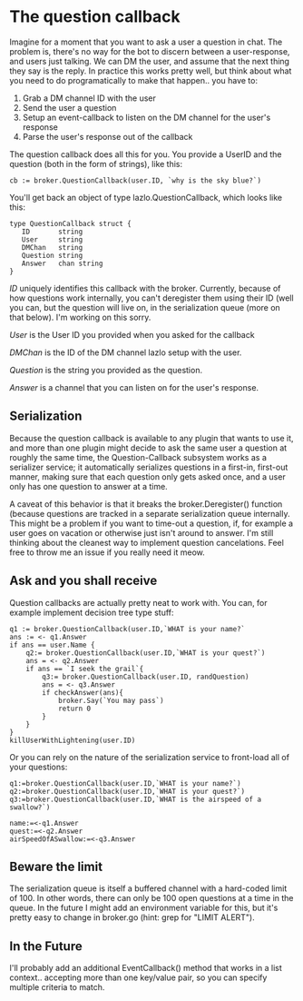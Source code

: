 # The question callback

Imagine for a moment that you want to ask a user a question in chat. The
problem is, there's no way for the bot to discern between a user-response, and
users just talking. We can DM the user, and assume that the next thing they say
is the reply. In practice this works pretty well, but think about what you need
to do programatically to make that happen.. you have to: 

1. Grab a DM channel ID with the user
2. Send the user a question
3. Setup an event-callback to listen on the DM channel for the user's response
4. Parse the user's response out of the callback 

The question callback does all this for you. You provide a UserID and the question (both in the form of strings), like this: 

```
cb := broker.QuestionCallback(user.ID, `why is the sky blue?`)
```


You'll get back an object of type lazlo.QuestionCallback, which looks like this:

```
type QuestionCallback struct {
   ID       string
   User     string
   DMChan   string
   Question string
   Answer   chan string
}
```

*ID* uniquely identifies this callback with the broker. Currently, because of
how questions work internally, you can't deregister them using their ID (well
you can, but the question will live on, in the serialization queue (more on
that below). I'm working on this sorry.

*User* is the User ID you provided when you asked for the callback

*DMChan* is the ID of the DM channel lazlo setup with the user. 

*Question* is the string you provided as the question. 

*Answer* is a channel that you can listen on for the user's response.

## Serialization
Because the question callback is available to any plugin that wants to use it,
and more than one plugin might decide to ask the same user a question at
roughly the same time, the Question-Callback subsystem works as a serializer
service; it automatically serializes questions in a first-in, first-out manner,
making sure that each question only gets asked once, and a user only has one
question to answer at a time.

A caveat of this behavior is that it breaks the broker.Deregister() function
(because questions are tracked in a separate serialization queue internally.
This might be a problem if you want to time-out a question, if, for example a
user goes on vacation or otherwise just isn't around to answer. I'm still
thinking about the cleanest way to implement question cancelations. Feel free
to throw me an issue if you really need it meow.

## Ask and you shall receive
Question callbacks are actually pretty neat to work with. You can, for example implement decision tree type stuff: 

```
q1 := broker.QuestionCallback(user.ID,`WHAT is your name?`
ans := <- q1.Answer
if ans == user.Name {
	q2:= broker.QuestionCallback(user.ID,`WHAT is your quest?`)
	ans = <- q2.Answer
	if ans == `I seek the grail`{
		q3:= broker.QuestionCallback(user.ID, randQuestion)
		ans = <- q3.Answer
		if checkAnswer(ans){
			broker.Say(`You may pass`)
			return 0
		}
	}
}
killUserWithLightening(user.ID)

``` 

Or you can rely on the nature of the serialization service to front-load all of
your questions: 

```
q1:=broker.QuestionCallback(user.ID,`WHAT is your name?`)
q2:=broker.QuestionCallback(user.ID,`WHAT is your quest?`)
q3:=broker.QuestionCallback(user.ID,`WHAT is the airspeed of a swallow?`)

name:=<-q1.Answer
quest:=<-q2.Answer
airSpeedOfASwallow:=<-q3.Answer
```

## Beware the limit
The serialization queue is itself a buffered channel with a hard-coded limit of
100. In other words, there can only be 100 open questions at a time in the
queue. In the future I might add an environment variable for this, but it's pretty easy to change in broker.go (hint: grep for "LIMIT ALERT"). 


## In the Future
I'll probably add an additional EventCallback() method that works in a list
context.. accepting more than one key/value pair, so you can specify multiple
criteria to match. 
